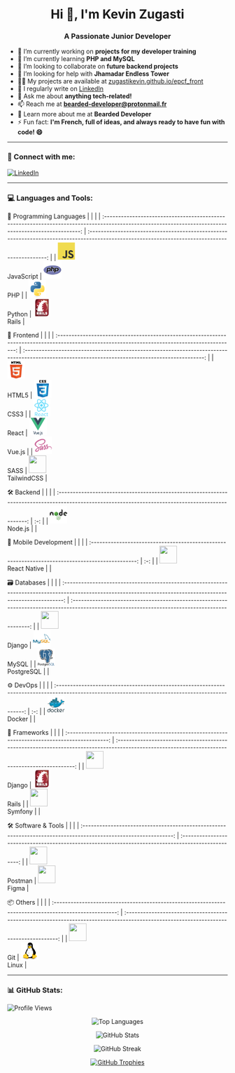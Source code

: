<h1 align="center">Hi 👋, I'm Kevin Zugasti</h1>
<h3 align="center">A Passionate Junior Developer</h3>

- 🔭 I’m currently working on **projects for my developer training**
- 🌱 I’m currently learning **PHP and MySQL**
- 👯 I’m looking to collaborate on **future backend projects**
- 🤝 I’m looking for help with **Jhamadar Endless Tower**
- 👨‍💻 My projects are available at [zugastikevin.github.io/epcf_front](https://zugastikevin.github.io/epcf_front/)
- 📝 I regularly write on [LinkedIn](https://www.linkedin.com/in/kevin-zugasti-760a9b203/)
- 💬 Ask me about **anything tech-related!**
- 📫 Reach me at **bearded-developer@protonmail.fr**
- 📄 Learn more about me at **Bearded Developer**
- ⚡ Fun fact: **I'm French, full of ideas, and always ready to have fun with code! 😄**

---

### 🔗 Connect with me:
<p align="left">
  <a href="https://linkedin.com/in/kevin-zugasti" target="_blank">
    <img align="center" src="https://raw.githubusercontent.com/rahuldkjain/github-profile-readme-generator/master/src/images/icons/Social/linked-in-alt.svg" alt="LinkedIn" height="30" width="40" />
  </a>
</p>

---

### 💻 Languages and Tools:
🧠 Programming Languages
|                                                                                                                                                       |                                                                                                                                                 |
| :---------------------------------------------------------------------------------------------------------------------------------------------------: | :---------------------------------------------------------------------------------------------------------------------------------------------: |
| <img src="https://raw.githubusercontent.com/devicons/devicon/master/icons/javascript/javascript-original.svg" width="40" height="40" /><br>JavaScript |         <img src="https://raw.githubusercontent.com/devicons/devicon/master/icons/php/php-original.svg" width="40" height="40" /><br>PHP        |
|       <img src="https://raw.githubusercontent.com/devicons/devicon/master/icons/python/python-original.svg" width="40" height="40" /><br>Python       | <img src="https://raw.githubusercontent.com/devicons/devicon/master/icons/rails/rails-original-wordmark.svg" width="40" height="40" /><br>Rails |

🎨 Frontend
|                                                                                                                                                 |                                                                                                                                                  |
| :---------------------------------------------------------------------------------------------------------------------------------------------: | :----------------------------------------------------------------------------------------------------------------------------------------------: |
| <img src="https://raw.githubusercontent.com/devicons/devicon/master/icons/html5/html5-original-wordmark.svg" width="40" height="40" /><br>HTML5 |   <img src="https://raw.githubusercontent.com/devicons/devicon/master/icons/css3/css3-original-wordmark.svg" width="40" height="40" /><br>CSS3   |
| <img src="https://raw.githubusercontent.com/devicons/devicon/master/icons/react/react-original-wordmark.svg" width="40" height="40" /><br>React | <img src="https://raw.githubusercontent.com/devicons/devicon/master/icons/vuejs/vuejs-original-wordmark.svg" width="40" height="40" /><br>Vue.js |
|       <img src="https://raw.githubusercontent.com/devicons/devicon/master/icons/sass/sass-original.svg" width="40" height="40" /><br>SASS       |              <img src="https://www.vectorlogo.zone/logos/tailwindcss/tailwindcss-icon.svg" width="40" height="40" /><br>TailwindCSS              |

🛠 Backend
|                                                                                                                                                     |     |
| :-------------------------------------------------------------------------------------------------------------------------------------------------: | :-: |
| <img src="https://raw.githubusercontent.com/devicons/devicon/master/icons/nodejs/nodejs-original-wordmark.svg" width="40" height="40" /><br>Node.js |     |

📱 Mobile Development
|                                                                                                  |     |
| :----------------------------------------------------------------------------------------------: | :-: |
| <img src="https://reactnative.dev/img/header_logo.svg" width="40" height="40" /><br>React Native |     |

🗃 Databases
|                                                                                                                                                                |                                                                                                                                                 |
| :------------------------------------------------------------------------------------------------------------------------------------------------------------: | :---------------------------------------------------------------------------------------------------------------------------------------------: |
|                                 <img src="https://cdn.worldvectorlogo.com/logos/django.svg" width="40" height="40" /><br>Django                                | <img src="https://raw.githubusercontent.com/devicons/devicon/master/icons/mysql/mysql-original-wordmark.svg" width="40" height="40" /><br>MySQL |
| <img src="https://raw.githubusercontent.com/devicons/devicon/master/icons/postgresql/postgresql-original-wordmark.svg" width="40" height="40" /><br>PostgreSQL |                                                                                                                                                 |

⚙️ DevOps
|                                                                                                                                                    |     |
| :------------------------------------------------------------------------------------------------------------------------------------------------: | :-: |
| <img src="https://raw.githubusercontent.com/devicons/devicon/master/icons/docker/docker-original-wordmark.svg" width="40" height="40" /><br>Docker |     |

🔧 Frameworks
|                                                                                                 |                                                                                                                                                 |
| :---------------------------------------------------------------------------------------------: | :---------------------------------------------------------------------------------------------------------------------------------------------: |
| <img src="https://cdn.worldvectorlogo.com/logos/django.svg" width="40" height="40" /><br>Django | <img src="https://raw.githubusercontent.com/devicons/devicon/master/icons/rails/rails-original-wordmark.svg" width="40" height="40" /><br>Rails |
|  <img src="https://symfony.com/logos/symfony_black_03.svg" width="40" height="40" /><br>Symfony |                                                                                                                                                 |

🛠 Software & Tools
|                                                                                                                  |                                                                                                      |
| :--------------------------------------------------------------------------------------------------------------: | :--------------------------------------------------------------------------------------------------: |
| <img src="https://www.vectorlogo.zone/logos/getpostman/getpostman-icon.svg" width="40" height="40" /><br>Postman | <img src="https://www.vectorlogo.zone/logos/figma/figma-icon.svg" width="40" height="40" /><br>Figma |

📦 Others
|                                                                                                        |                                                                                                                                        |
| :----------------------------------------------------------------------------------------------------: | :------------------------------------------------------------------------------------------------------------------------------------: |
| <img src="https://www.vectorlogo.zone/logos/git-scm/git-scm-icon.svg" width="40" height="40" /><br>Git | <img src="https://raw.githubusercontent.com/devicons/devicon/master/icons/linux/linux-original.svg" width="40" height="40" /><br>Linux |

---

### 📊 GitHub Stats:
<p align="left">
  <img src="https://komarev.com/ghpvc/?username=zugastikevin&label=Profile%20views&color=0e75b6&style=flat" alt="Profile Views" />
</p>

<p align="center">
  <img src="https://github-readme-stats.vercel.app/api/top-langs?username=zugastikevin&show_icons=true&locale=en&layout=compact" alt="Top Languages" />
</p>

<p align="center">
  <img src="https://github-readme-stats.vercel.app/api?username=zugastikevin&show_icons=true&locale=en" alt="GitHub Stats" />
</p>

<p align="center">
  <img src="https://github-readme-streak-stats.herokuapp.com/?user=zugastikevin" alt="GitHub Streak" />
</p>

<p align="center" text-align="center">
  <a href="https://github.com/ryo-ma/github-profile-trophy">
    <img src="https://github-profile-trophy.vercel.app/?username=zugastikevin" alt="GitHub Trophies" />
  </a>
</p>
